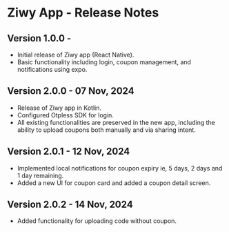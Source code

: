 # Ziwy App - Release Notes

## Version 1.0.0 - 
- Initial release of Ziwy app (React Native).
- Basic functionality including login, coupon management, and notifications using expo.


## Version 2.0.0 - 07 Nov, 2024
- Release of Ziwy app in Kotlin.
- Configured Otpless SDK for login.
- All existing functionalities are preserved in the new app, including the ability to upload coupons both manually and via sharing intent.

## Version 2.0.1 - 12 Nov, 2024
- Implemented local notifications for coupon expiry ie, 5 days, 2 days and 1 day remaining.
- Added a new UI for coupon card and added a coupon detail screen.

## Version 2.0.2 - 14 Nov, 2024
- Added functionality for uploading code without coupon.